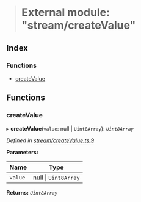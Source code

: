 > # External module: "stream/createValue"

## Index

### Functions

* [createValue](_stream_createvalue_.md#createvalue)

## Functions

###  createValue

▸ **createValue**(`value`: null | `Uint8Array`): *`Uint8Array`*

*Defined in [stream/createValue.ts:9](https://github.com/polkadot-js/common/blob/808b633/packages/trie-codec/src/stream/createValue.ts#L9)*

**Parameters:**

Name | Type |
------ | ------ |
`value` | null \| `Uint8Array` |

**Returns:** *`Uint8Array`*